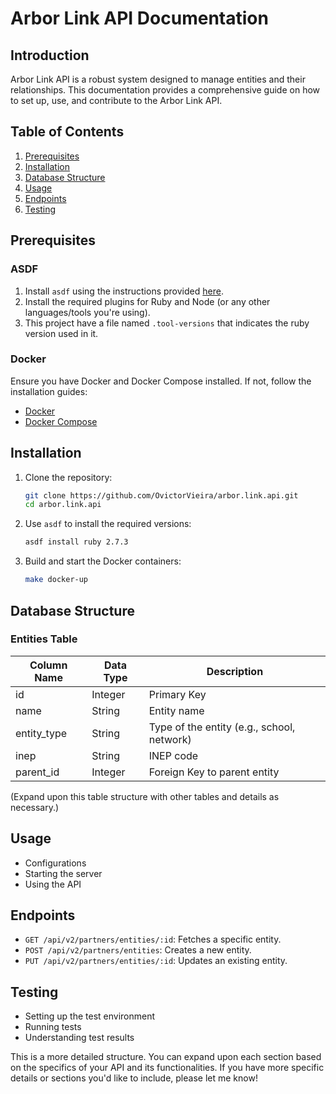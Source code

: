 # Arbor Link API Documentation

## Introduction

Arbor Link API is a robust system designed to manage entities and their relationships. This documentation provides a comprehensive guide on how to set up, use, and contribute to the Arbor Link API.

## Table of Contents

1. [Prerequisites](#prerequisites)
2. [Installation](#installation)
3. [Database Structure](#database-structure)
4. [Usage](#usage)
5. [Endpoints](#endpoints)
6. [Testing](#testing)

## Prerequisites

### ASDF

1. Install `asdf` using the instructions provided [here](https://asdf-vm.com/#/core-manage-asdf).
2. Install the required plugins for Ruby and Node (or any other languages/tools you're using).
3. This project have a file named `.tool-versions` that indicates the ruby version used in it.

### Docker

Ensure you have Docker and Docker Compose installed. If not, follow the installation guides:
- [Docker](https://docs.docker.com/get-docker/)
- [Docker Compose](https://docs.docker.com/compose/install/)

## Installation

1. Clone the repository:
   ```bash
   git clone https://github.com/OvictorVieira/arbor.link.api.git
   cd arbor.link.api
   ```

2. Use `asdf` to install the required versions:
   ```bash
   asdf install ruby 2.7.3
   ```

3. Build and start the Docker containers:
   ```bash
   make docker-up
   ```

## Database Structure

### Entities Table

| Column Name | Data Type | Description |
|-------------|-----------|-------------|
| id          | Integer   | Primary Key |
| name        | String    | Entity name |
| entity_type | String    | Type of the entity (e.g., school, network) |
| inep        | String    | INEP code |
| parent_id   | Integer   | Foreign Key to parent entity |

(Expand upon this table structure with other tables and details as necessary.)

## Usage

- Configurations
- Starting the server
- Using the API

## Endpoints

- `GET /api/v2/partners/entities/:id`: Fetches a specific entity.
- `POST /api/v2/partners/entities`: Creates a new entity.
- `PUT /api/v2/partners/entities/:id`: Updates an existing entity.
  
## Testing

- Setting up the test environment
- Running tests
- Understanding test results

This is a more detailed structure. You can expand upon each section based on the specifics of your API and its functionalities. If you have more specific details or sections you'd like to include, please let me know!
